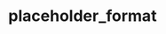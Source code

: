 ---
directive_id: 'placeholder_format'
title: 'placeholder_format'
values_markdown: |
  `NONE`; `C`; `IOS`; `PYTHON`; `JAVA`; `YAML`; `QT`; `RESX`
description_markdown: |
  Used to specify a standard placeholder format.
  
examples:
    - type: generic
      code_single_line: smartling.placeholder_format = IOS
      code_block_markdown:
      description_markdown:
        Specifies iOS-style placeholders for the file.  
---